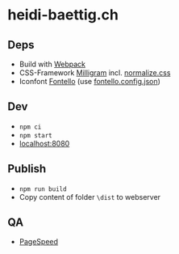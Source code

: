 # heidi-baettig.ch

## Deps

- Build with [Webpack](https://webpack.js.org/)
- CSS-Framework [Milligram](http://milligram.io) incl. [normalize.css](https://necolas.github.io/normalize.css/)
- Iconfont [Fontello](http://fontello.com/) (use [fontello.config.json](fontello.config.json))

## Dev

- `npm ci`
- `npm start`
- [localhost:8080](http://localhost:8080)

## Publish

- `npm run build`
- Copy content of folder `\dist` to webserver

## QA

- [PageSpeed](https://developers.google.com/speed/pagespeed/insights/?url=http%3A%2F%2Fheidi-baettig.ch)
